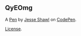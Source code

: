 QyEOmg
------


A [Pen](http://codepen.io/jshawl/pen/QyEOmg) by [Jesse Shawl](http://codepen.io/jshawl) on [CodePen](http://codepen.io/).

[License](http://codepen.io/jshawl/pen/QyEOmg/license).